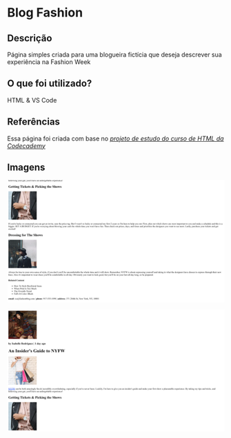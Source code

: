 # Blog Fashion

## Descrição

Página simples criada para uma blogueira fictícia que deseja descrever sua experiência na Fashion Week

## O que foi utilizado?

HTML & VS Code

## Referências

Essa página foi criada com base no <a href="https://www.codecademy.com/courses/learn-html/projects/html-fashion-blog" target="_blank"><em>projeto de estudo do curso de HTML da Codecademy</em></a>

## Imagens

![Print 1 da Página Blog Fashion](img/blog-fashion1.png)

![Print 2 da Página Blog Fashion](img/blog-fashion2.png)
